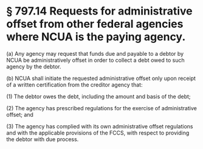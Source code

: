# § 797.14   Requests for administrative offset from other federal agencies where NCUA is the paying agency.

(a) Any agency may request that funds due and payable to a debtor by NCUA be administratively offset in order to collect a debt owed to such agency by the debtor.


(b) NCUA shall initiate the requested administrative offset only upon receipt of a written certification from the creditor agency that:


(1) The debtor owes the debt, including the amount and basis of the debt;


(2) The agency has prescribed regulations for the exercise of administrative offset; and


(3) The agency has complied with its own administrative offset regulations and with the applicable provisions of the FCCS, with respect to providing the debtor with due process.




